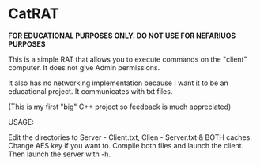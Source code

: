 # CatRAT
<b>FOR EDUCATIONAL PURPOSES ONLY. DO NOT USE FOR NEFARIUOS PURPOSES</b>

This is a simple RAT that allows you to execute commands on the "client" computer.
It does not give Admin permissions.

It also has no networking implementation because I want it to be an educational project.
It communicates with txt files.

(This is my first "big" C++ project so feedback is much appreciated)


USAGE:

Edit the directories to Server - Client.txt, Clien - Server.txt & BOTH caches.
Change AES key if you want to.
Compile both files and launch the client.
Then launch the server with -h.
